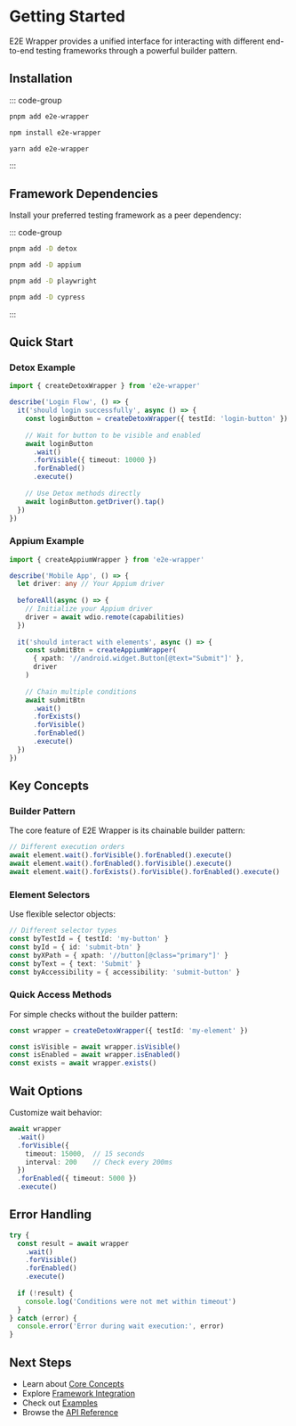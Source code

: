 # Getting Started

E2E Wrapper provides a unified interface for interacting with different end-to-end testing frameworks through a powerful builder pattern.

## Installation

::: code-group

```bash [pnpm]
pnpm add e2e-wrapper
```

```bash [npm]
npm install e2e-wrapper
```

```bash [yarn]
yarn add e2e-wrapper
```

:::

## Framework Dependencies

Install your preferred testing framework as a peer dependency:

::: code-group

```bash [Detox]
pnpm add -D detox
```

```bash [Appium]
pnpm add -D appium
```

```bash [Playwright]
pnpm add -D playwright
```

```bash [Cypress]
pnpm add -D cypress
```

:::

## Quick Start

### Detox Example

```typescript
import { createDetoxWrapper } from 'e2e-wrapper'

describe('Login Flow', () => {
  it('should login successfully', async () => {
    const loginButton = createDetoxWrapper({ testId: 'login-button' })
    
    // Wait for button to be visible and enabled
    await loginButton
      .wait()
      .forVisible({ timeout: 10000 })
      .forEnabled()
      .execute()
      
    // Use Detox methods directly
    await loginButton.getDriver().tap()
  })
})
```

### Appium Example

```typescript
import { createAppiumWrapper } from 'e2e-wrapper'

describe('Mobile App', () => {
  let driver: any // Your Appium driver
  
  beforeAll(async () => {
    // Initialize your Appium driver
    driver = await wdio.remote(capabilities)
  })
  
  it('should interact with elements', async () => {
    const submitBtn = createAppiumWrapper(
      { xpath: '//android.widget.Button[@text="Submit"]' },
      driver
    )
    
    // Chain multiple conditions
    await submitBtn
      .wait()
      .forExists()
      .forVisible()
      .forEnabled()
      .execute()
  })
})
```

## Key Concepts

### Builder Pattern

The core feature of E2E Wrapper is its chainable builder pattern:

```typescript
// Different execution orders
await element.wait().forVisible().forEnabled().execute()
await element.wait().forEnabled().forVisible().execute()
await element.wait().forExists().forVisible().forEnabled().execute()
```

### Element Selectors

Use flexible selector objects:

```typescript
// Different selector types
const byTestId = { testId: 'my-button' }
const byId = { id: 'submit-btn' }
const byXPath = { xpath: '//button[@class="primary"]' }
const byText = { text: 'Submit' }
const byAccessibility = { accessibility: 'submit-button' }
```

### Quick Access Methods

For simple checks without the builder pattern:

```typescript
const wrapper = createDetoxWrapper({ testId: 'my-element' })

const isVisible = await wrapper.isVisible()
const isEnabled = await wrapper.isEnabled()
const exists = await wrapper.exists()
```

## Wait Options

Customize wait behavior:

```typescript
await wrapper
  .wait()
  .forVisible({ 
    timeout: 15000,  // 15 seconds
    interval: 200    // Check every 200ms
  })
  .forEnabled({ timeout: 5000 })
  .execute()
```

## Error Handling

```typescript
try {
  const result = await wrapper
    .wait()
    .forVisible()
    .forEnabled()
    .execute()
    
  if (!result) {
    console.log('Conditions were not met within timeout')
  }
} catch (error) {
  console.error('Error during wait execution:', error)
}
```

## Next Steps

- Learn about [Core Concepts](/guide/core-concepts)
- Explore [Framework Integration](/guide/detox)
- Check out [Examples](/examples/detox)
- Browse the [API Reference](/api/e2e-wrapper) 